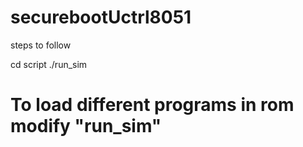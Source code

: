 # securebootUctrl8051
steps to follow

cd script
./run_sim

# To load different programs in rom modify "run_sim"

